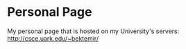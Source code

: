 # Personal Page

My personal page that is hosted on my University's servers: 
http://csce.uark.edu/~bektemir/
